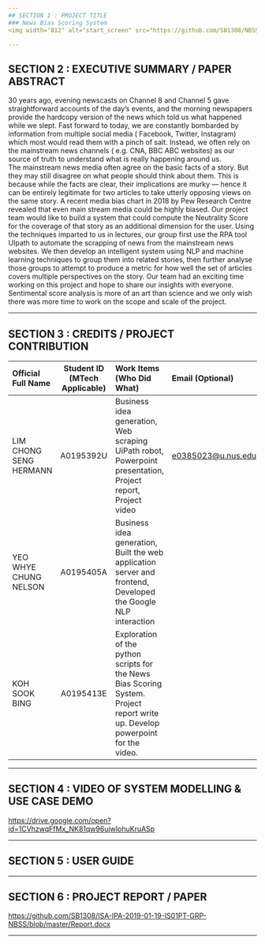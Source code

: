 ```yaml
---
## SECTION 1 : PROJECT TITLE
### News Bias Scoring System
<img width="812" alt="start_screen" src="https://github.com/SB1308/NBSS/blob/master/NBSS_Cover.jpg">

---
```

## SECTION 2 : EXECUTIVE SUMMARY / PAPER ABSTRACT
30 years ago, evening newscasts on Channel 8 and Channel 5 gave straightforward accounts of the day’s events, and the morning newspapers provide the hardcopy version of the news which told us what happened while we slept. Fast forward to today, we are constantly bombarded by information from multiple social media ( Facebook, Twitter, Instagram) which most would read them with a pinch of salt. Instead, we often rely on the mainstream news channels ( e.g. CNA, BBC ABC websites) as our source of truth to understand what is really happening around us.  
The mainstream news media often agree on the basic facts of a story. But they may still disagree on what people should think about them. This is because while the facts are clear, their implications are murky — hence it can be entirely legitimate for two articles to take utterly opposing views on the same story. A recent media bias chart in 2018 by Pew Research Centre revealed that even main stream media could be highly biased. 
Our project team would like to build a system that could compute the Neutrality Score for the coverage of that story as an additional dimension for the user.  Using the techniques imparted to us in lectures, our group first use the RPA tool UIpath to automate the scrapping of news from the mainstream news websites. We then develop an intelligent system using NLP and machine learning techniques to group them into related stories, then further analyse those groups to attempt to produce a metric for how well the set of articles covers multiple perspectives on the story.
Our team had an exciting time working on this project and hope to share our insights with everyone. Sentimental score analysis is more of an art than science and we only wish there was more time to work on the scope and scale of the project. 
  

---
## SECTION 3 : CREDITS / PROJECT CONTRIBUTION

| Official Full Name  | Student ID (MTech Applicable)  | Work Items (Who Did What) | Email (Optional) |
| :------------ |:---------------:| :-----| :-----|
| LIM CHONG SENG HERMANN  | A0195392U | Business idea generation, Web scraping UiPath robot, Powerpoint presentation, Project report, Project video | e0385023@u.nus.edu |
| YEO WHYE CHUNG NELSON | A0195405A | Business idea generation, Built the web application server and frontend, Developed the Google NLP interaction |  |
| KOH SOOK BING | A0195413E | Exploration of the python scripts for the News Bias Scoring System.   Project report write up. Develop powerpoint for the video.  |  |

---
## SECTION 4 : VIDEO OF SYSTEM MODELLING & USE CASE DEMO

https://drive.google.com/open?id=1CVhzwqFfMx_NK81qw96ujwIohuKruASp

---
## SECTION 5 : USER GUIDE


---
## SECTION 6 : PROJECT REPORT / PAPER
https://github.com/SB1308/ISA-IPA-2019-01-19-IS01PT-GRP-NBSS/blob/master/Report.docx

---

